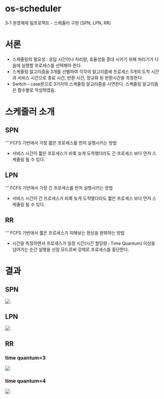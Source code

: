 os-scheduler
=============
3-1 운영체제 팀프로젝트 - 스케줄러 구현 (SPN, LPN, RR)


# 서론
* 스케줄링의 필요성 : 응답 시간이나 처리량, 효율성을 증대 시키기 위해 처리기가 다음에 실행할 프로세스를 선택해야 한다.
* 스케줄링 알고리즘을 3개를 선별하여 각각의 알고리즘에 프로세스 5개의 도착 시간과 서비스 시간으로 종료 시간, 반환 시간, 정규화 된 반환시간을 측정한다. 
* Switch – case문으로 3가지의 스케줄링 알고리즘을 시연한다. 스케줄링 알고리즘은 함수별로 작성하였음.

# 스케줄러 소개
## SPN
''' FCFS 기반에서 가장 짧은 프로세스를 먼저 실행시키는 방법
* 서비스 시간이 짧은 프로세스가 비록 늦게 도착했더라도 긴 프로세스 보다 먼저 스케줄링 될 수 있다.

## LPN
''' FCFS 기반에서 가장 긴 프로세스를 먼저 실행시키는 방법
* 서비스 시간이 긴 프로세스가 비록 늦게 도착했더라도 짧은 프로세스 보다 먼저 스케줄링 될 수 있다.


## RR
''' FCFS 기반에서 짧은 프로세스가 피해보는 현상을 완화하는 방법
* 시간을 측정하면서 프로세스가 일정 시간(시간 할당량 : Time Quantum) 이상을 넘어가는 순간 실행을 선점 모드로써 강제로 프로세스를 중단한다.


# 결과
## SPN
<img src="https://user-images.githubusercontent.com/37360089/71074653-03402c80-21c6-11ea-9f18-9b415346ba1f.png"><img>
## LPN
<img src="https://user-images.githubusercontent.com/37360089/71074705-1a7f1a00-21c6-11ea-9965-ac91a97cf442.png"><img>
## RR
### time quantum=3
<img src="https://user-images.githubusercontent.com/37360089/71074738-236feb80-21c6-11ea-9538-9b73dfbeb450.png"><img>
### time quantum=4
<img src="https://user-images.githubusercontent.com/37360089/71074750-29fe6300-21c6-11ea-9252-c39def0a14f0.png"><img>
